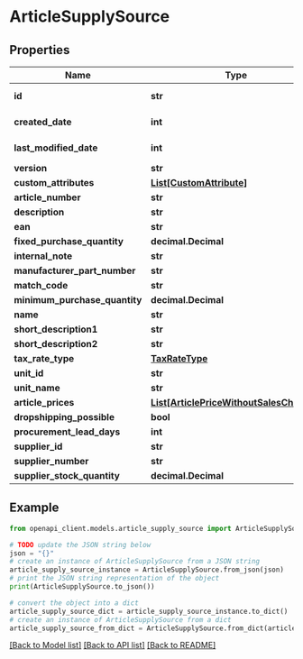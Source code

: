 # ArticleSupplySource


## Properties

Name | Type | Description | Notes
------------ | ------------- | ------------- | -------------
**id** | **str** |  | [optional] [readonly] 
**created_date** | **int** |  | [optional] [readonly] 
**last_modified_date** | **int** |  | [optional] [readonly] 
**version** | **str** |  | [optional] 
**custom_attributes** | [**List[CustomAttribute]**](CustomAttribute.md) |  | [optional] 
**article_number** | **str** |  | [optional] 
**description** | **str** |  | [optional] 
**ean** | **str** |  | [optional] 
**fixed_purchase_quantity** | **decimal.Decimal** |  | [optional] 
**internal_note** | **str** |  | [optional] 
**manufacturer_part_number** | **str** |  | [optional] 
**match_code** | **str** |  | [optional] 
**minimum_purchase_quantity** | **decimal.Decimal** |  | [optional] 
**name** | **str** |  | [optional] 
**short_description1** | **str** |  | [optional] 
**short_description2** | **str** |  | [optional] 
**tax_rate_type** | [**TaxRateType**](TaxRateType.md) |  | [optional] 
**unit_id** | **str** |  | [optional] 
**unit_name** | **str** |  | [optional] 
**article_prices** | [**List[ArticlePriceWithoutSalesChannel]**](ArticlePriceWithoutSalesChannel.md) |  | [optional] 
**dropshipping_possible** | **bool** |  | [optional] 
**procurement_lead_days** | **int** |  | [optional] 
**supplier_id** | **str** |  | [optional] 
**supplier_number** | **str** |  | [optional] 
**supplier_stock_quantity** | **decimal.Decimal** |  | [optional] 

## Example

```python
from openapi_client.models.article_supply_source import ArticleSupplySource

# TODO update the JSON string below
json = "{}"
# create an instance of ArticleSupplySource from a JSON string
article_supply_source_instance = ArticleSupplySource.from_json(json)
# print the JSON string representation of the object
print(ArticleSupplySource.to_json())

# convert the object into a dict
article_supply_source_dict = article_supply_source_instance.to_dict()
# create an instance of ArticleSupplySource from a dict
article_supply_source_from_dict = ArticleSupplySource.from_dict(article_supply_source_dict)
```
[[Back to Model list]](../README.md#documentation-for-models) [[Back to API list]](../README.md#documentation-for-api-endpoints) [[Back to README]](../README.md)


